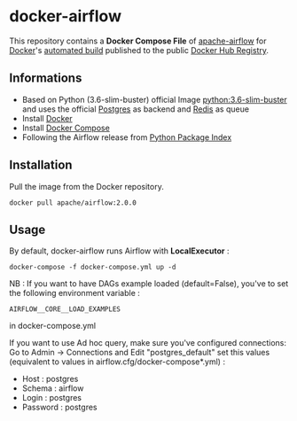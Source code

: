 # docker-airflow

This repository contains a **Docker Compose File** of [apache-airflow](https://github.com/apache/incubator-airflow) for [Docker](https://www.docker.com/)'s [automated build](https://hub.docker.com/r/apache/airflow) published to the public [Docker Hub Registry](https://registry.hub.docker.com/).

## Informations

* Based on Python (3.6-slim-buster) official Image [python:3.6-slim-buster](https://hub.docker.com/_/python/) and uses the official [Postgres](https://hub.docker.com/_/postgres/) as backend and [Redis](https://hub.docker.com/_/redis/) as queue
* Install [Docker](https://www.docker.com/)
* Install [Docker Compose](https://docs.docker.com/compose/install/)
* Following the Airflow release from [Python Package Index](https://pypi.python.org/pypi/apache-airflow)

## Installation

Pull the image from the Docker repository.

    docker pull apache/airflow:2.0.0

## Usage

By default, docker-airflow runs Airflow with **LocalExecutor** :

    docker-compose -f docker-compose.yml up -d

NB : If you want to have DAGs example loaded (default=False), you've to set the following environment variable :

`AIRFLOW__CORE__LOAD_EXAMPLES`

in docker-compose.yml

If you want to use Ad hoc query, make sure you've configured connections:
Go to Admin -> Connections and Edit "postgres_default" set this values (equivalent to values in airflow.cfg/docker-compose*.yml) :
- Host : postgres
- Schema : airflow
- Login : postgres
- Password : postgres